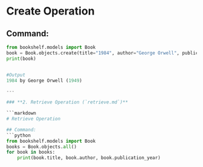 # Create Operation

## Command:
```python
from bookshelf.models import Book
book = Book.objects.create(title="1984", author="George Orwell", publication_year=1949)
print(book)


#Output
1984 by George Orwell (1949)

---

### **2. Retrieve Operation (`retrieve.md`)**

```markdown
# Retrieve Operation

## Command:
```python
from bookshelf.models import Book
books = Book.objects.all()
for book in books:
    print(book.title, book.author, book.publication_year)
